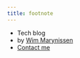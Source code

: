 ```yaml
---
title: footnote
---
```


* Tech blog
* by [Wim Marynissen](https://www.wimmar.be)
* [Contact me](https://www.wimmar.be/#contact)
